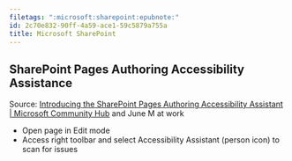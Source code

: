 ```yaml
---
filetags: ":microsoft:sharepoint:epubnote:"
id: 2c70e832-90ff-4a59-ace1-59c5879a755a
title: Microsoft SharePoint
---
```


## SharePoint Pages Authoring Accessibility Assistance

Source: [Introducing the SharePoint Pages Authoring Accessibility
Assistant \| Microsoft Community
Hub](https://techcommunity.microsoft.com/blog/SPBlog/introducing-the-sharepoint-pages-authoring-accessibility-assistant/4369998)
and June M at work

- Open page in Edit mode
- Access right toolbar and select Accessibility Assistant (person icon)
  to scan for issues
